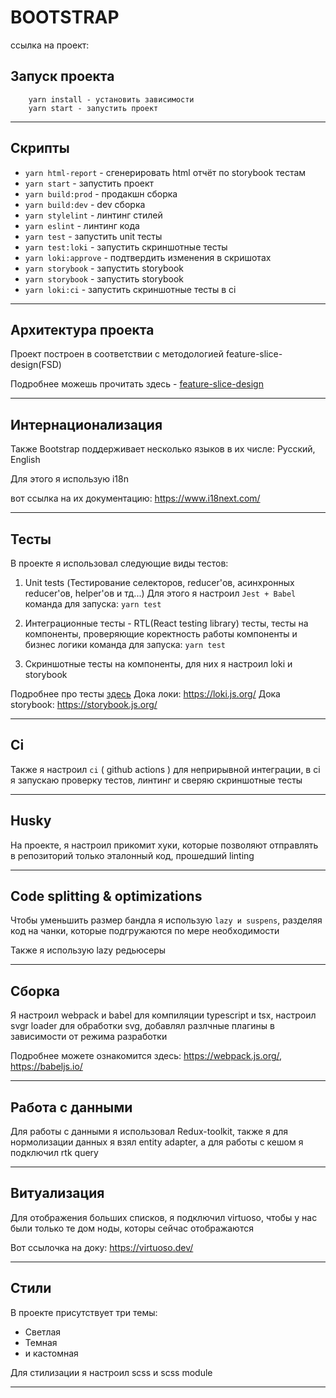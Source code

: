 # BOOTSTRAP 

ссылка на проект:

## Запуск проекта

```
    yarn install - установить зависимости
    yarn start - запустить проект 
```

----

## Скрипты

- `yarn html-report` - сгенерировать html отчёт по storybook тестам
- `yarn start` - запустить проект
- `yarn build:prod` - продакшн сборка
- `yarn build:dev` - dev сборка
- `yarn stylelint` - линтинг стилей
- `yarn eslint` - линтинг кода
- `yarn test` - запустить unit тесты
- `yarn test:loki` - запустить скриншотные тесты
- `yarn loki:approve` - подтвердить изменения в скришотах
- `yarn storybook` - запустить storybook
- `yarn storybook` - запустить storybook
- `yarn loki:ci` - запустить скриншотные тесты в ci

---

## Архитектура проекта

Проект построен в соответствии с методологией feature-slice-design(FSD)

Подробнее можешь прочитать здесь - [feature-slice-design](https://feature-sliced.design/ru/docs/get-started/overview) 

---

## Интернационализация

Также Bootstrap поддерживает несколько языков в их числе: Русский, English

Для этого я использую i18n

вот ссылка на их документацию: https://www.i18next.com/

---

## Тесты

В проекте я использовал следующие виды тестов: 

1) Unit tests (Тестирование селекторов, reducer'ов, асинхронных reducer'ов, helper'ов и тд...)
   Для этого я настроил ```Jest + Babel```
   команда для запуска: ```yarn test```

2) Интеграционные тесты - RTL(React testing library) тесты, тесты на компоненты, проверяющие коректность работы
   компоненты и бизнес логики
   команда для запуска: ```yarn test```

3) Скриншотные тесты на компоненты, для них я настроил loki и storybook

Подробнее про тесты [здесь](/docs/tests.md) 
Дока локи: https://loki.js.org/
Дока storybook: https://storybook.js.org/

---

## Ci

Также я настроил ```ci``` ( github actions )
для неприрывной интеграции, в ci я запускаю проверку тестов, линтинг и сверяю скриншотные тесты 

---

## Husky

На проекте, я настроил прикомит хуки, которые позволяют отправлять в репозиторий только эталонный код, прошедший linting

---

## Code splitting & optimizations

Чтобы уменьшить размер бандла я использую ```lazy и suspens```, разделяя код на чанки, которые подгружаются по мере необходимости 

Также я использую lazy редьюсеры

---

## Сборка

Я настроил webpack и babel для компиляции typescript и tsx, настроил svgr loader для обработки svg, добавлял разлчные плагины в зависимости от режима разработки

Подробнее можете ознакомится здесь: https://webpack.js.org/, https://babeljs.io/

---

## Работа с данными

Для работы с данными я использовал Redux-toolkit, также я для нормолизации данных я взял entity adapter, а для работы с кешом я подключил rtk query

---

## Витуализация

Для отображения больших списков, я подключил virtuoso, чтобы у нас были только те дом ноды, которы сейчас отображаются

Вот ссылочка на доку: https://virtuoso.dev/

---

## Стили

В проекте присутствует три темы: 

- Светлая
- Темная
- и кастомная

Для стилизации я настроил scss и scss module

---